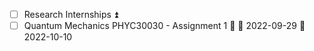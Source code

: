 - [ ] Research Internships ⏫
- [ ] Quantum Mechanics PHYC30030 - Assignment 1 🔼 🛫 2022-09-29 📅 2022-10-10
